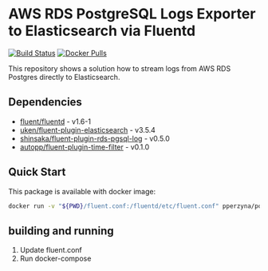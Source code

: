 # AWS RDS PostgreSQL Logs Exporter to Elasticsearch via Fluentd

[![Build Status](https://travis-ci.org/pperzyna/postgresql_aws_logs_collector.svg?branch=master)](https://travis-ci.org/pperzyna/postgresql_aws_logs_collector)
[![Docker Pulls](https://img.shields.io/docker/pulls/pperzyna/postgresql_aws_logs_collector.svg)](https://hub.docker.com/r/pperzyna/postgresql_aws_logs_collector/tags)

This repository shows a solution how to stream logs from AWS RDS Postgres directly to Elasticsearch.

## Dependencies

* [fluent/fluentd](https://github.com/fluent/fluentd) - v1.6-1
* [uken/fluent-plugin-elasticsearch](https://github.com/uken/fluent-plugin-elasticsearch) - v3.5.4
* [shinsaka/fluent-plugin-rds-pgsql-log](https://github.com/shinsaka/fluent-plugin-rds-pgsql-log) - v0.5.0
* [autopp/fluent-plugin-time-filter](https://github.com/autopp/fluent-plugin-time-filter) - v0.1.0

## Quick Start

This package is available with docker image:

``` bash
docker run -v "${PWD}/fluent.conf:/fluentd/etc/fluent.conf" pperzyna/postgresql_aws_logs_collector
```

## building and running

1. Update fluent.conf
2. Run docker-compose

